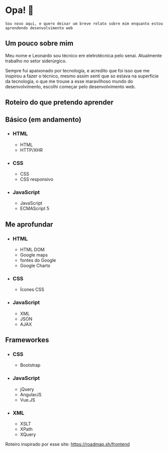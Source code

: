  # Opa! 👋

    Sou novo aqui, e quero deixar um breve relato sobre mim enquanto estou aprendendo desenvolvimento web

## Um pouco sobre mim

Meu nome e Leonardo sou técnico em eletrotécnica pelo senai. Atualmente trabalho no setor siderúrgico.

Sempre fui apaixonado por tecnologia, e acredito que foi isso que me inspirou a fazer o técnico, mesmo assim senti que so estava na superfície da tecnologia, o que me trouxe a esse maravilhoso mundo do desenvolvimento, escolhi começar pelo desenvolvimento web.

## Roteiro do que pretendo aprender

 ## **Básico** (em andamento)

- ### HTML
  - HTML
  - HTTP/XHR

- ### CSS
  - CSS
  - CSS responsivo

- ### JavaScript
  - JavaScript
  - ECMAScript 5

 ## **Me aprofundar**

- ### HTML
  - HTML DOM
  - Google maps
  - fontes do Google
  - Google Charts

- ### CSS
  - Ícones CSS

- ### JavaScript
  - XML
  - JSON
  - AJAX

 ## **Frameworkes**

- ### CSS
  - Bootstrap

- ### JavaScript
  - jQuery
  - AngularJS
  - Vue.JS

- ### XML
  - XSLT
  - XPath
  - XQuery

Roteiro inspirado por esse site: <https://roadmap.sh/frontend>

<!--
**LeonardoConstantino/LeonardoConstantino** is a ✨ _special_ ✨ repository because its `README.md` (this file) appears on your GitHub profile.

Here are some ideas to get you started:

- 🔭 I’m currently working on ...
- 🌱 I’m currently learning ...
- 👯 I’m looking to collaborate on ...
- 🤔 I’m looking for help with ...
- 💬 Ask me about ...
- 📫 How to reach me: ...
- 😄 Pronouns: ...
- ⚡ Fun fact: ...
-->
